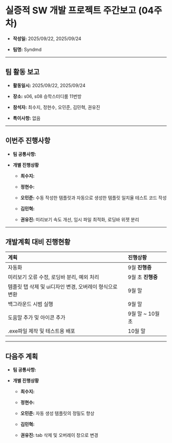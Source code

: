 # 실증적 SW 개발 프로젝트 주간보고 (04주차)
- **작성일:** 2025/09/22, 2025/09/24

- **팀명:** Syndmd

***

## 팀 활동 보고
- **활동일시:** 2025/09/22, 2025/09/24

- **장소:** s06, s08 승학스터디룸 11번방

- **참석자:** 최수지, 정현수, 오민준, 김민혁, 권유진

- **특이사항:** 없음

***

## 이번주 진행사항
- **팀 공통사항:** 

- **개별 진행상황**

  - **최수지:** 

  - **정현수:** 

  - **오민준:** 수동 작성한 템플릿과 자동으로 생성한 템플릿 일치율 테스트 코드 작성

  - **김민혁:** 

  - **권유진:** 미리보기 속도 개선, 임시 파일 최적화, 로딩바 위젯 분리

***

## 개발계획 대비 진행현황
|계획|진행상황|
|:---|:---|
|자동화|9월 **진행중**|
|미리보기 오류 수정, 로딩바 분리, 예외 처리|9월 초 **진행중**|
|템플릿 탭 삭제 및 ui디자인 변경, 오버레이 형식으로 변환|9월 말|
|백그라운드 시범 실행|9월 말|
|도움말 추가 밎 아이콘 추가|9월 말 ~ 10월 초|
|.exe파일 제작 및 테스트용 배포|10월 말|

***

## 다음주 계획
- **팀 공통사항:** 

- **개별 진행상황**

  - **최수지:**  

  - **정현수:** 

  - **오민준:** 자동 생성 템플릿의 정밀도 향상

  - **김민혁:** 

  - **권유진:** tab 삭제 및 오버레이 창으로 변경
